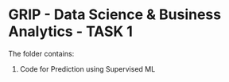 # GRIP - Data Science & Business Analytics - TASK 1
The folder contains:
1. Code for Prediction using Supervised ML
